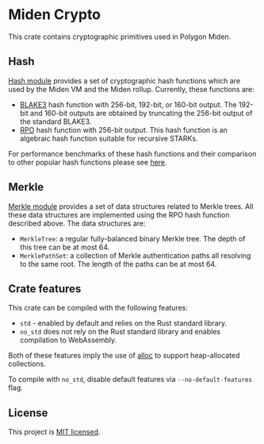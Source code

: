 # Miden Crypto
This crate contains cryptographic primitives used in Polygon Miden.

## Hash
[Hash module](./src/hash) provides a set of cryptographic hash functions which are used by the Miden VM and the Miden rollup. Currently, these functions are:

* [BLAKE3](https://github.com/BLAKE3-team/BLAKE3) hash function with 256-bit, 192-bit, or 160-bit output. The 192-bit and 160-bit outputs are obtained by truncating the 256-bit output of the standard BLAKE3.
* [RPO](https://eprint.iacr.org/2022/1577) hash function with 256-bit output. This hash function is an algebraic hash function suitable for recursive STARKs.

For performance benchmarks of these hash functions and their comparison to other popular hash functions please see [here](./benches/).

## Merkle
[Merkle module](./src/merkle/) provides a set of data structures related to Merkle trees. All these data structures are implemented using the RPO hash function described above. The data structures are:

* `MerkleTree`: a regular fully-balanced binary Merkle tree. The depth of this tree can be at most 64.
* `MerklePathSet`: a collection of Merkle authentication paths all resolving to the same root. The length of the paths can be at most 64.

## Crate features
This crate can be compiled with the following features:

* `std` - enabled by default and relies on the Rust standard library.
* `no_std` does not rely on the Rust standard library and enables compilation to WebAssembly.

Both of these features imply the use of [alloc](https://doc.rust-lang.org/alloc/) to support heap-allocated collections.

To compile with `no_std`, disable default features via `--no-default-features` flag.

## License
This project is [MIT licensed](./LICENSE).
